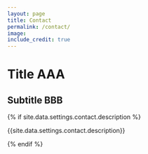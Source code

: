 ```yaml
---
layout: page
title: Contact
permalink: /contact/
image:
include_credit: true
---
```

# Title AAA
## Subtitle BBB
<div class="form-box">
  <div class="contact-head">
    {% if site.data.settings.contact.description %}
    <p class="contact-description">{{site.data.settings.contact.description}}</p>
    {% endif %}
  </div>
</div>